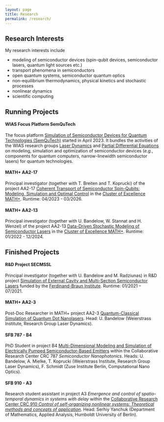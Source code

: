 ```yaml
---
layout: page
title: Research
permalink: /research/
---
```


## Research Interests
My research interests include
+ modeling of semiconductor devices (spin-qubit devices, semiconductor lasers, quantum light sources etc.)
+ transport phenomena in semiconductors
+ open quantum systems, semiconductor quantum optics
+ non-equilibrium thermodynamics, physical kinetics and stochastic processes
+ nonlinear dynamics
+ scientific computing


## Running Projects

#### WIAS Focus Platform SemQuTech
The focus platform [Simulation of Semiconductor Devices for Quantum Technologies (SemQuTech)](https://www.wias-berlin.de/research/fps/fp2/) started in April 2023. It bundles the activities of the WIAS research groups [Laser Dynamics](https://www.wias-berlin.de/research/rgs/fg2/) and [Partial Differential Equations](https://www.wias-berlin.de/research/rgs/fg1/) on modeling, simulation and optimization of semiconductor devices (*e.g.*, components for quantum computers, narrow-linewidth semiconductor lasers) for quantum technologies.

#### MATH+ AA2-17
Principal investigator (together with T. Breiten and T. Koprucki) of the project AA2-17 [Coherent Transport of Semiconductor Spin-Qubits: Modeling, Simulation and Optimal Control](https://mathplus.de/research-2/application-areas/aa2-nano-quantum-technologies/aa2-17/) in the [Cluster of Excellence MATH+](https://mathplus.de). Runtime: 04/2023 - 03/2026.

#### MATH+ AA2-13
Principal investigator (together with U. Bandelow, W. Stannat and H. Wenzel) of the project AA2-13 [Data-Driven Stochastic Modeling of Semiconductor Lasers](https://mathplus.de/research-2/application-areas/aa2-nano-quantum-technologies/aa2-13/) in the [Cluster of Excellence MATH+](https://mathplus.de). Runtime: 01/2022 - 12/2024.


## Finished Projects

#### R&amp;D Project SECMSSL
Principal investigator (together with U. Bandelow and M. Radziunas) in R&amp;D project [Simulation of External Cavity and Multi-Section Semiconductor Lasers](https://www.wias-berlin.de/projects/SECMSSL/) funded by the [Ferdinand-Braun Institute](https://www.fbh-berlin.de). Runtime: 01/2021 &ndash; 07/2021.

#### MATH+ AA2-3
Post-Doc Researcher in MATH+ project AA2-3 [Quantum-Classical Simulation of Quantum Dot Nanolasers](https://mathplus.de/research-2/application-areas/aa2-nano-quantum-technologies/aa2-3/). Head: U. Bandelow (Weierstrass Institute, Research Group Laser Dynamics).

#### SFB 787 - B4
PhD Student in project B4 [Multi-Dimensional Modeling and Simulation of Electrically Pumped Semiconductor-Based Emitters](https://www.wias-berlin.de/projects/sfb787-b4/index.jsp) within the Collaborative Research Center CRC 787 *Semiconductor Nanophotonics*.
Heads: U. Bandelow, A. Mielke, T. Koprucki (Weierstrass Institute, Research Group Laser Dynamics), F. Schmidt (Zuse Institute Berlin, Computational Nano Optics). 

#### SFB 910 - A3
Research student assistant in project A3 *Emergence and control of spatio-temporal dynamics in systems with delay* within the [Collaborative Research Center CRC 910 *Control of self-organizing nonlinear systems: Theoretical methods and concepts of application*](https://www.tu.berlin/itp/sfb910).
Head: Serhiy Yanchuk (Department of Mathematics, Applied Analysis, Humboldt University of Berlin).
